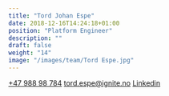 ```yaml
---
title: "Tord Johan Espe"
date: 2018-12-16T14:24:18+01:00
position: "Platform Engineer"
description: ""
draft: false
weight: "14"
image: "/images/team/Tord Espe.jpg"
---
```


<a class="phoneto" href="tel:+47 988 98 784"><i class="fas fa-phone"></i>+47 988 98 784</a>
<a class="mailto" href="mailto:tord.espe@ignite.no"><i class="fas fa-envelope"></i></i>tord.espe@ignite.no</a>
<a class="mailto" target="_blank" href="https://www.linkedin.com/in/tjespe/"><i class="fab fa-linkedin-in"></i>Linkedin</a>